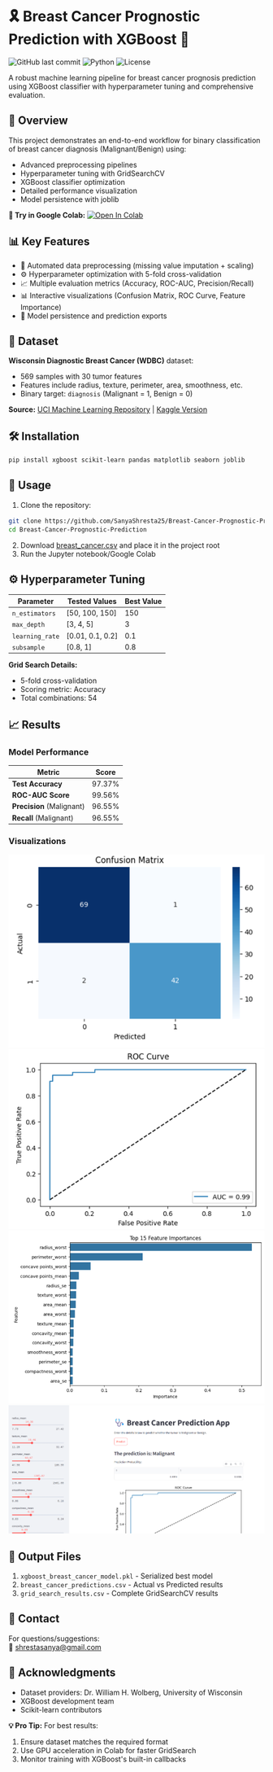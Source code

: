 
# 🎗️ Breast Cancer Prognostic Prediction with XGBoost 🚀

![GitHub last commit](https://img.shields.io/github/last-commit/SanyaShresta25/Breast-Cancer-Prognostic-Prediction)
![Python](https://img.shields.io/badge/Python-3.8%2B-blue)
![License](https://img.shields.io/badge/License-MIT-green)

A robust machine learning pipeline for breast cancer prognosis prediction using XGBoost classifier with hyperparameter tuning and comprehensive evaluation.

## 🌟 Overview
This project demonstrates an end-to-end workflow for binary classification of breast cancer diagnosis (Malignant/Benign) using:
- Advanced preprocessing pipelines
- Hyperparameter tuning with GridSearchCV
- XGBoost classifier optimization
- Detailed performance visualization
- Model persistence with joblib

**🔗 Try in Google Colab:** [![Open In Colab](https://colab.research.google.com/assets/colab-badge.svg)](https://colab.research.google.com/github/SanyaShresta25/Breast-Cancer-Prognostic-Prediction/blob/main/breast_cancer_xgboost.ipynb)

## 📊 Key Features
- 🧹 Automated data preprocessing (missing value imputation + scaling)
- ⚙️ Hyperparameter optimization with 5-fold cross-validation
- 📈 Multiple evaluation metrics (Accuracy, ROC-AUC, Precision/Recall)
- 📊 Interactive visualizations (Confusion Matrix, ROC Curve, Feature Importance)
- 💾 Model persistence and prediction exports

## 🧠 Dataset
**Wisconsin Diagnostic Breast Cancer (WDBC)** dataset:
- 569 samples with 30 tumor features
- Features include radius, texture, perimeter, area, smoothness, etc.
- Binary target: `diagnosis` (Malignant = 1, Benign = 0)

**Source:** [UCI Machine Learning Repository](https://archive.ics.uci.edu/ml/datasets/Breast+Cancer+Wisconsin+(Diagnostic)) | [Kaggle Version](https://www.kaggle.com/uciml/breast-cancer-wisconsin-data)

## 🛠️ Installation
```bash
pip install xgboost scikit-learn pandas matplotlib seaborn joblib
```

## 🚀 Usage
1. Clone the repository:
```bash
git clone https://github.com/SanyaShresta25/Breast-Cancer-Prognostic-Prediction.git
cd Breast-Cancer-Prognostic-Prediction
```
2. Download [breast_cancer.csv](https://www.kaggle.com/uciml/breast-cancer-wisconsin-data) and place it in the project root
3. Run the Jupyter notebook/Google Colab

## ⚙️ Hyperparameter Tuning
| Parameter        | Tested Values          | Best Value |
|------------------|------------------------|------------|
| `n_estimators`   | [50, 100, 150]        | 150        |
| `max_depth`      | [3, 4, 5]             | 3          |
| `learning_rate`  | [0.01, 0.1, 0.2]      | 0.1        |
| `subsample`      | [0.8, 1]               | 0.8        |

**Grid Search Details:**  
- 5-fold cross-validation
- Scoring metric: Accuracy
- Total combinations: 54

## 📈 Results
### Model Performance
| Metric               | Score    |
|----------------------|----------|
| **Test Accuracy**    | 97.37%   |
| **ROC-AUC Score**    | 99.56%   |
| **Precision** (Malignant) | 96.55% |
| **Recall** (Malignant)    | 96.55% |

### Visualizations
![Confusion Matrix](images/confusion_matrix.png)  
![ROC Curve](images/roc_curve.png)  
![Feature Importance](images/feature_importance.png)
![prediction](images/streamlit.png)

## 📂 Output Files
1. `xgboost_breast_cancer_model.pkl` - Serialized best model
2. `breast_cancer_predictions.csv` - Actual vs Predicted results
3. `grid_search_results.csv` - Complete GridSearchCV results

## 📧 Contact
For questions/suggestions:  
📩 [shrestasanya@gmail.com](mailto:shrestasanya@gmail.com)

## 🙏 Acknowledgments
- Dataset providers: Dr. William H. Wolberg, University of Wisconsin
- XGBoost development team
- Scikit-learn contributors

**💡 Pro Tip:** For best results:
1. Ensure dataset matches the required format
2. Use GPU acceleration in Colab for faster GridSearch
3. Monitor training with XGBoost's built-in callbacks

